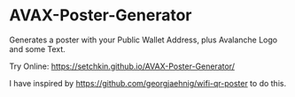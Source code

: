 # AVAX-Poster-Generator

Generates a poster with your Public Wallet Address, plus Avalanche Logo and some Text. 

Try Online: https://setchkin.github.io/AVAX-Poster-Generator/



I have inspired by https://github.com/georgjaehnig/wifi-qr-poster to do this.
